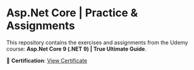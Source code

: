 # Asp.Net Core | Practice & Assignments

This repository contains the exercises and assignments from the Udemy course: **Asp.Net Core 9 (.NET 9) | True Ultimate Guide**.

📜 **Certification**: [View Certificate](https://www.udemy.com/certificate/UC-159c4dfd-4ddb-42cc-ac8c-f0d355a04025/)

